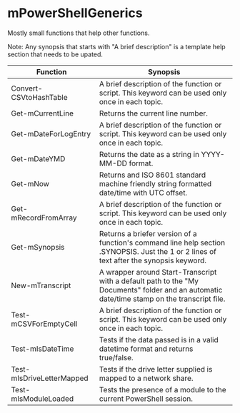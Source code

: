# mPowerShellGenerics
Mostly small functions that help other functions.

Note: Any synopsis that starts with "A brief description" is a template help section that needs to be upated.

|Function|Synopsis|
|-|-|
|Convert-CSVtoHashTable|A brief description of the function or script. This keyword can be used only once in each topic.|
|Get-mCurrentLine|Returns the current line number.|
|Get-mDateForLogEntry|A brief description of the function or script. This keyword can be used only once in each topic.|
|Get-mDateYMD|Returns the date as a string in YYYY-MM-DD format.|
|Get-mNow|Returns and ISO 8601 standard machine friendly string formatted date/time with UTC offset.|
|Get-mRecordFromArray|A brief description of the function or script. This keyword can be used only once in each topic.|
|Get-mSynopsis|Returns a briefer version of a function's command line help section .SYNOPSIS.  Just the 1 or 2 lines of text after the synopsis keyword.|
|New-mTranscript|A wrapper around Start-Transcript with a default path to the "My Documents" folder and an automatic date/time stamp on the transcript file.|
|Test-mCSVForEmptyCell|A brief description of the function or script. This keyword can be used only once in each topic.|
|Test-mIsDateTime|Tests if the data passed is in a valid datetime format and returns true/false.|
|Test-mIsDriveLetterMapped|Tests if the drive letter supplied is mapped to a network share.|
|Test-mIsModuleLoaded|Tests the presence of a module to the current PowerShell session. |